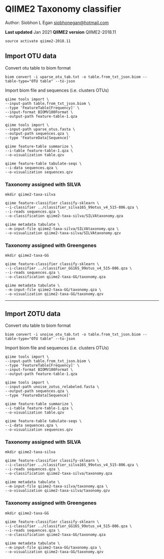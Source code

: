 # QIIME2 Taxonomy classifier

Author: Siobhon L Egan
<siobhonegan@hotmail.com>

**Last updated** Jan 2021
**QIIME2 version** QIIME2-2018.11

`source activate qiime2-2018.11`

## Import OTU data

Convert otu table to biom format
```
biom convert -i uparse_otu_tab.txt -o table.from_txt_json.biom --table-type="OTU table" --to-json
```

Import biom file and sequences (i.e. clusters OTUs)
```
qiime tools import \
--input-path table.from_txt_json.biom \
--type 'FeatureTable[Frequency]' \
--input-format BIOMV100Format \
--output-path feature-table-1.qza

qiime tools import \
--input-path uparse_otus.fasta \
--output-path sequences.qza \
--type 'FeatureData[Sequence]'

qiime feature-table summarize \
--i-table feature-table-1.qza \
--o-visualization table.qzv

qiime feature-table tabulate-seqs \
--i-data sequences.qza \
--o-visualization sequences.qzv
```
### Taxonomy assigned with SILVA

```
mkdir qiime2-taxa-silva

qiime feature-classifier classify-sklearn \
--i-classifier ../classifier_silva16S_99otus_v4_515-806.qza \
--i-reads sequences.qza \
--o-classification qiime2-taxa-silva/SILVAtaxonomy.qza

qiime metadata tabulate \
--m-input-file qiime2-taxa-silva/SILVAtaxonomy.qza \
--o-visualization qiime2-taxa-silva/SILVAtaxonomy.qzv
```

### Taxonomy assigned with Greengenes

```
mkdir qiime2-taxa-GG

qiime feature-classifier classify-sklearn \
--i-classifier ../classifier_GG16S_99otus_v4_515-806.qza \
--i-reads sequences.qza \
--o-classification qiime2-taxa-GG/taxonomy.qza

qiime metadata tabulate \
--m-input-file qiime2-taxa-GG/taxonomy.qza \
--o-visualization qiime2-taxa-GG/taxonomy.qzv
```

------------------------------------

## Import ZOTU data

Convert otu table to biom format
```
biom convert -i unoise_otu_tab.txt -o table.from_txt_json.biom --table-type="OTU table" --to-json
```

Import biom file and sequences (i.e. clusters OTUs)
```
qiime tools import \
--input-path table.from_txt_json.biom \
--type 'FeatureTable[Frequency]' \
--input-format BIOMV100Format \
--output-path feature-table-1.qza

qiime tools import \
--input-path unoise_zotus_relabeled.fasta \
--output-path sequences.qza \
--type 'FeatureData[Sequence]'

qiime feature-table summarize \
--i-table feature-table-1.qza \
--o-visualization table.qzv

qiime feature-table tabulate-seqs \
--i-data sequences.qza \
--o-visualization sequences.qzv
```

### Taxonomy assigned with SILVA

```
mkdir qiime2-taxa-silva

qiime feature-classifier classify-sklearn \
--i-classifier ../classifier_silva16S_99otus_v4_515-806.qza \
--i-reads sequences.qza \
--o-classification qiime2-taxa-silva/taxonomy.qza

qiime metadata tabulate \
--m-input-file qiime2-taxa-silva/taxonomy.qza \
--o-visualization qiime2-taxa-silva/taxonomy.qzv
```

### Taxonomy assigned with Greengenes

```
mkdir qiime2-taxa-GG

qiime feature-classifier classify-sklearn \
--i-classifier ../classifier_GG16S_99otus_v4_515-806.qza \
--i-reads sequences.qza \
--o-classification qiime2-taxa-GG/taxonomy.qza

qiime metadata tabulate \
--m-input-file qiime2-taxa-GG/taxonomy.qza \
--o-visualization qiime2-taxa-GG/taxonomy.qzv
```

